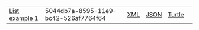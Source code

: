 <table class="list" width="100%">            
            <tr>
                <td><a href="List-5044db7a-8595-11e9-bc42-526af7764f64.html">List example 1</a></td>
                <td>5044db7a-8595-11e9-bc42-526af7764f64</td>
                <td><a href="List-5044db7a-8595-11e9-bc42-526af7764f64.xml.html">XML</a></td>
                <td><a href="List-5044db7a-8595-11e9-bc42-526af7764f64.json.html">JSON</a></td>
                <td><a href="List-5044db7a-8595-11e9-bc42-526af7764f64.ttl.html">Turtle</a></td>
                <td></td>
            </tr>
 </table>
